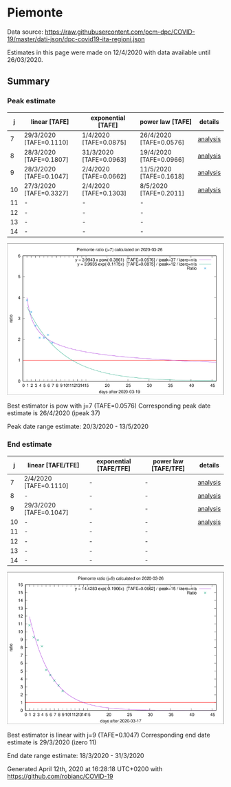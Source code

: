 # Piemonte


Data source: https://raw.githubusercontent.com/pcm-dpc/COVID-19/master/dati-json/dpc-covid19-ita-regioni.json

Estimates in this page were made on 12/4/2020 with data available until 26/03/2020.


## Summary 

### Peak estimate 
|j|linear [TAFE]|exponential [TAFE]|power law [TAFE]|details|
|---|----|-----------|---------|-------|
|7|29/3/2020 [TAFE=0.1110]|1/4/2020 [TAFE=0.0875]|26/4/2020 [TAFE=0.0576]|[analysis](COVID-19_piemonte_j7_2020-03-26.md)|
|8|28/3/2020 [TAFE=0.1807]|31/3/2020 [TAFE=0.0963]|19/4/2020 [TAFE=0.0966]|[analysis](COVID-19_piemonte_j8_2020-03-26.md)|
|9|28/3/2020 [TAFE=0.1047]|2/4/2020 [TAFE=0.0662]|11/5/2020 [TAFE=0.1618]|[analysis](COVID-19_piemonte_j9_2020-03-26.md)|
|10|27/3/2020 [TAFE=0.3327]|2/4/2020 [TAFE=0.1303]|8/5/2020 [TAFE=0.2011]|[analysis](COVID-19_piemonte_j10_2020-03-26.md)|
|11|-|-|-||
|12|-|-|-||
|13|-|-|-||
|14|-|-|-||

![best peak estimate](COVID-19_piemonte_j7_2020-03-26.png)

Best estimator is pow with j=7 (TAFE=0.0576)
Corresponding peak date estimate is 26/4/2020 (ipeak 37)


Peak date range estimate: 20/3/2020 - 13/5/2020

### End estimate 
|j|linear [TAFE/TFE]|exponential [TAFE/TFE]|power law [TAFE/TFE]|details|
|---|----|-----------|---------|-------|
|7|2/4/2020 [TAFE=0.1110]|-|-|[analysis](COVID-19_piemonte_j7_2020-03-26.md)|
|8|-|-|-|[analysis](COVID-19_piemonte_j8_2020-03-26.md)|
|9|29/3/2020 [TAFE=0.1047]|-|-|[analysis](COVID-19_piemonte_j9_2020-03-26.md)|
|10|-|-|-|[analysis](COVID-19_piemonte_j10_2020-03-26.md)|
|11|-|-|-||
|12|-|-|-||
|13|-|-|-||
|14|-|-|-||

![best zero estimate](COVID-19_piemonte_j9_2020-03-26.png)

Best estimator is linear with j=9 (TAFE=0.1047)
Corresponding end date estimate is 29/3/2020 (izero 11)


End date range estimate: 18/3/2020 - 31/3/2020

Generated April 12th, 2020 at 16:28:18 UTC+0200 with https://github.com/robianc/COVID-19

